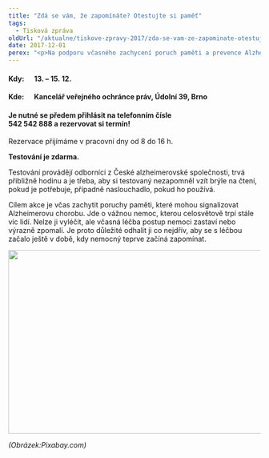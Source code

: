 ```yaml
---
title: "Zdá se vám, že zapomínáte? Otestujte si paměť"
tags:
  - Tisková zpráva
oldUrl: "/aktualne/tiskove-zpravy-2017/zda-se-vam-ze-zapominate-otestujte-si-pamet"
date: 2017-12-01
perex: "<p>Na podporu včasného zachycení poruch paměti a prevence Alzheimerovy choroby organizuje ombudsmanka ve spolupráci s Českou alzheimerovskou společností ve dnech 13. – 15. 12. testování paměti. Kdokoli má zájem, může si rezervovat termín a zdarma si ověřit, jak je na tom s pamětí, jestli třeba zapomíná jen z roztržitosti, nebo může jít o počátek poruchy paměti.</p>"
---
```


<!-- imported from the old website -->

<h4>Kdy:      <b>13. – 15. 12.</b></h4> <h4>Kde:      <b>Kancelář veřejného ochránce práv, Údolní 39, Brno</b></h4><h4><b>Je nutné se předem přihlásit na telefonním čísle 542 542 888 a rezervovat si termín!</b></h4><p>Rezervace přijímáme v pracovní dny od 8 do 16 h.</p><p><b>Testování je zdarma.</b></p> <p>Testování provádějí odborníci z České alzheimerovské společnosti, trvá přibližně hodinu a je třeba, aby si testovaný nezapomněl vzít brýle na čtení, pokud je potřebuje, případně naslouchadlo, pokud ho používá.</p> <p>Cílem akce je včas zachytit poruchy paměti, které mohou signalizovat Alzheimerovu chorobu. Jde o vážnou nemoc, kterou celosvětově trpí stále víc lidí. Nelze ji vyléčit, ale včasná léčba postup nemoci zastaví nebo výrazně zpomalí. Je proto důležité odhalit ji co nejdřív, aby se s léčbou začalo ještě v době, kdy nemocný teprve začíná zapomínat. </p><p><img src="https://www.ochrance.cz/uploads/RTEmagicC_testovani-pameti.jpg.jpg" width="630" height="367" alt="" /></p><p><i>(Obrázek:Pixabay.com)</i></p>
